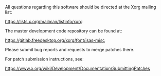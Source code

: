 
All questions regarding this software should be directed at the
Xorg mailing list:

  https://lists.x.org/mailman/listinfo/xorg

The master development code repository can be found at:

  https://gitlab.freedesktop.org/xorg/font/isas-misc

Please submit bug reports and requests to merge patches there.

For patch submission instructions, see:

  https://www.x.org/wiki/Development/Documentation/SubmittingPatches


